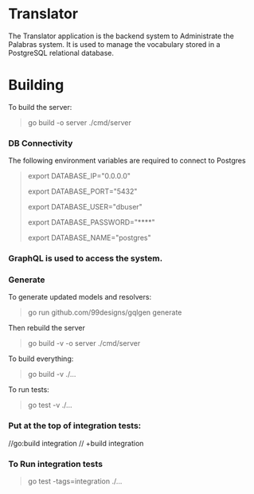 # Translator

The Translator application is the backend system to Administrate the 
Palabras system. It is used to manage the vocabulary stored in a 
PostgreSQL relational database. 

# Building
To build the server:
> go build -o server ./cmd/server

### DB Connectivity
The following environment variables are required to connect to Postgres
>export DATABASE_IP="0.0.0.0"
>
>export DATABASE_PORT="5432"
> 
>export DATABASE_USER="dbuser"
> 
>export DATABASE_PASSWORD="****"
> 
>export DATABASE_NAME="postgres"

### GraphQL is used to access the system.


### Generate 
To generate updated models and resolvers:
> go run github.com/99designs/gqlgen generate

Then rebuild the server
> go build -v -o server ./cmd/server

To build everything:
>go build -v ./...

To run tests:
>go test -v ./...
> 
 
### Put at the top of integration tests:
//go:build integration
// +build integration

### To Run integration tests
> go test -tags=integration ./...



